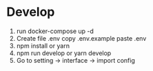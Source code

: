 # Develop
1. run docker-compose up -d
2. Create file .env copy .env.example paste .env
3. npm install or yarn
4. npm run develop or yarn develop
5. Go to setting -> interface -> import config
